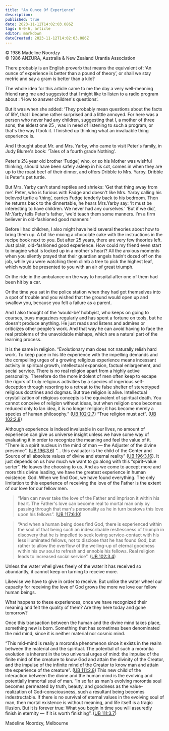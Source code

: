 ```yaml
---
title: "An Ounce Of Experience"
description: 
published: true
date: 2023-11-12T14:02:03.086Z
tags: 6-0-6, article
editor: markdown
dateCreated: 2023-11-12T14:02:03.086Z
---
```


<p class="v-card v-sheet theme--light gray lighten-3 px-2 py-1">© 1986 Madeline Noordzy<br>© 1986 ANZURA, Australia & New Zealand Urantia Association</p>

There probably is an English proverb that means the equivalent of: ‘An ounce of experience is better than a pound of theory’, or shall we stay metric and say a gram is better than a kilo?

The whole idea for this article came to me the day a very well-meaning friend rang me and suggested that I might like to listen to a radio program about : ‘How to answer children's questions’.

But it was when she added: ‘They probably mean questions about the facts of life’, that I became rather surprised and a little annoyed. For here was a person who never had any children, suggesting that I, a mother of three sons, the eldest one 25 , was in need of listening to such a program, or that's the way I took it. I finished up thinking what an invaluable thing experience is.

And I thought about Mr. and Mrs. Yarby, who came to visit Peter's family, in Judy Blume's book: ‘Tales of a fourth grade Nothing’.

Peter's 2&frac12; year old brother ‘Fudge’, who, or so his Mother was wishful thinking, should have been safely asleep in his cot, comes in when they are up to the roast beef of their dinner, and offers Dribble to Mrs. Yarby. Dribble is Peter's pet turtle.

But Mrs. Yarby can't stand reptiles and shrieks: ‘Get that thing away from me’. Peter, who is furious with Fadge and doesn't like Mrs. Yarby calling his beloved turtle a ‘thing’, carries Fudge tenderly back to his bedroom. Then he returns back to the dinnertable, he hears Mrs.Yarby say: ‘It must be interesting to have children. We never had any ourselves.’ ‘But if we did’, Mr.Yarby tells Peter's father, ‘we'd teach them some manners. I'm a firm believer in old-fashioned good manners:’

Before I had children, I also might have held several theories about how to bring them up. A bit like mixing a chocolate cake with the instructions in the recipe book next to you. But after 25 years, there are very few theories left. Just plain, old-fashioned good experience. How could my friend even start to imagine what is locked up in a mother's heart? All the anxious moments when you silently prayed that their guardian angels hadn't dozed off on the job, while you were watching them climb a tree to pick the highest leaf, which would be presented to you with an air of great triumph.

Or the ride in the ambulance on the way to hospital after one of them had been hit by a car.

Or the time you sat in the police station when they had got themselves into a spot of trouble and you wished that the ground would open up and swallow you, because you felt a failure as a parent.

And I also thought of the ‘would-be’ hobbyist, who keeps on going to courses, buys magazines regularly and has spent a fortune on tools, but he doesn't produce anything. He just reads and listens and admires or criticizes other people's work. And that way he can avoid having to face the real problems of the unavoidable mishaps, which are a natural part of the learning process.

It is the same in religion. “Evolutionary man does not naturally relish hard work. To keep pace in his life experience with the impelling demands and the compelling urges of a growing religious experience means incessant activity in spiritual growth, intellectual expansion, factual enlargement, and social service. There is no real religion apart from a highly active personality. Therefore do the more indolent of men often keep to escape the rigors of truly religious activities by a species of ingerious self-deception through resorting to a retreat to the false shelter of stereotyped religious doctrines and dogmas. But true religion is alive. Intellectual crystallization of religious concepts is the equivalent of spiritual death. You cannot conceive of religion without ideas, but when religion once becomes reduced only to lan idea, it is no longer religion; it has become merely a species of human philosophy.” ([UB 102:2.7](/en/The_Urantia_Book/102#p2_7)) “True religion must act”. ([UB 102:2.8](/en/The_Urantia_Book/102#p2_8))

Although experience is indeed invaluable in our lives, no amount of experience can give us universe insight unless we have some way of evaluating it in order to recognize the meaning and feel the value of it. “There is a spirit nucleus in the mind of man — the Adjuster of the divine presence”. ([UB 196:3.6](/en/The_Urantia_Book/196#p3_6)) “... this evaluator is the child of the Center and Source of all absolute values of divine and eternal reality” ([UB 196:3.16](/en/The_Urantia_Book/196#p3_16)). It just depends on us how much we want to go along with this “spirit-value sorter”. He leaves the choosing to us. And as we come to accept more and more this divine leading, we have the greatest experience in human existence: God. When we find God, we have found everything. The only limitation to this experience of receiving the love of the Father is the extent of our love for our fellow men.

> “Man can never take the love of the Father and imprison it within his heart. The Father's love can become real to mortal man only by passing through that man's personality as he in turn bestows this love upon his fellows”. ([UB 117:6.10](/en/The_Urantia_Book/117#p6_10))

> “And when a human being does find God, there is experienced within the soul of that being such an indescribable restlessness of triumph in discovery that he is impelled to seek loving service-contact with his less illuminated fellows, not to disclose that he has found God, but rather to allow the overflow of the welling-up of eternal goodness within his ow soul to refresh and ennoble his fellows. Real religion leads to increased social service”. ([UB 102:3.4](/en/The_Urantia_Book/102#p3_4))

Unless the water whel gives freely of the water it has received so abundantly, it cannot keep on turning to receive more.

Likewise we have to give in order to receive. But unlike the water wheel our capacity for receiving the love of God grows the more we love our fellow human beings.

What happens to these experiences, once we have recognized their meaning and felt the quality of them? Are they here today and gone tomorrow?

Once this transaction between the human and the divine mind takes place, something new is born. Something that has sometimes been denominated the mid mind, since it is neither material nor cosmic mind.

“This mid-mind is really a morontia phenomenon since it exists in the realm between the material and the spiritual. The potential of such a morontia evolution is inherent in the two universal urges of mind: the impulse of the finite mind of the creature to know God and attain the divinity of the Creator, and the impulse of the infinite mind of the Creator to know man and attain the experience of the creature”. ([UB 111:2.8](/en/The_Urantia_Book/111#p2_8)) This new child of the interaction between the divine and the human mind is the evolving and potentially immortal soul of man. “In so far as man's evolving morontia soul becomes permeated by truth, beauty, and goodness as the value-realization of God-consciousness, such a resultant being becomes indestructable. If there is no survival of eternal values in the evolving soul of man, then mortal existence is without meaning, and life itself is a tragic illusion. But it is forever true: What you begin in time you will assuredly finish in eternity — if it is worth finishing”. ([UB 111:3.7](/en/The_Urantia_Book/111#p3_7))

Madeline Noordzy, Melbourne